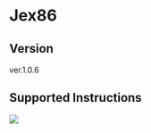 # Jex86

## Version
ver.1.0.6

## Supported Instructions
![](https://github.com/izewfktvy533/jex86/blob/master/doc/instruction_set.png)
